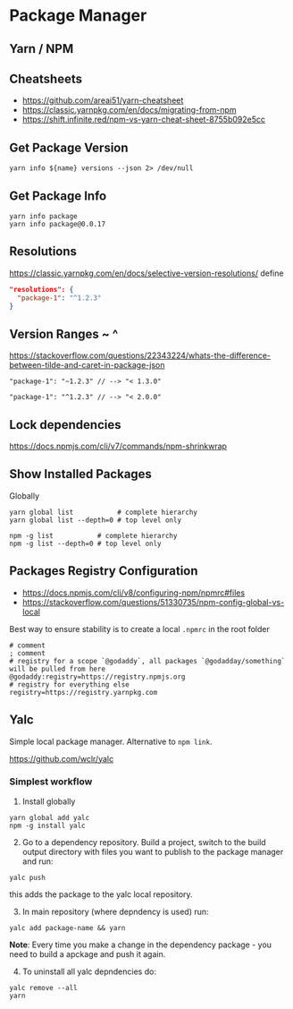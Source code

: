 # Package Manager

## Yarn / NPM

## Cheatsheets
- https://github.com/areai51/yarn-cheatsheet
- https://classic.yarnpkg.com/en/docs/migrating-from-npm
- https://shift.infinite.red/npm-vs-yarn-cheat-sheet-8755b092e5cc

## Get Package Version
```
yarn info ${name} versions --json 2> /dev/null
```

## Get Package Info
```
yarn info package
yarn info package@0.0.17
```

## Resolutions
https://classic.yarnpkg.com/en/docs/selective-version-resolutions/
define
```json
"resolutions": {
  "package-1": "^1.2.3"
}
```

## Version Ranges ~ ^
https://stackoverflow.com/questions/22343224/whats-the-difference-between-tilde-and-caret-in-package-json
```jsonc
"package-1": "~1.2.3" // --> "< 1.3.0"
```

```jsonc
"package-1": "^1.2.3" // --> "< 2.0.0"
```

## Lock dependencies
https://docs.npmjs.com/cli/v7/commands/npm-shrinkwrap

## Show Installed Packages
Globally
```
yarn global list           # complete hierarchy
yarn global list --depth=0 # top level only

npm -g list           # complete hierarchy
npm -g list --depth=0 # top level only
```

## Packages Registry Configuration
- https://docs.npmjs.com/cli/v8/configuring-npm/npmrc#files
- https://stackoverflow.com/questions/51330735/npm-config-global-vs-local

Best way to ensure stability is to create a local `.npmrc` in the root folder
```
# comment
; comment
# registry for a scope `@godaddy`, all packages `@godadday/something` will be pulled from here
@godaddy:registry=https://registry.npmjs.org
# registry for everything else
registry=https://registry.yarnpkg.com
```

## Yalc
Simple local package manager. Alternative to `npm link`.

https://github.com/wclr/yalc

### Simplest workflow
1. Install globally
```
yarn global add yalc
npm -g install yalc
```

2. Go to a dependency repository. Build a project, switch to the build output directory with files you want to publish to the package manager and run:
```
yalc push
```
this adds the package to the yalc local repository.

3. In main repository (where depndency is used) run:
```
yalc add package-name && yarn
```

__Note__:
Every time you make a change in the dependency package - you need to build a apckage and push it again.

4. To uninstall all yalc depndencies do:
```
yalc remove --all
yarn
```
